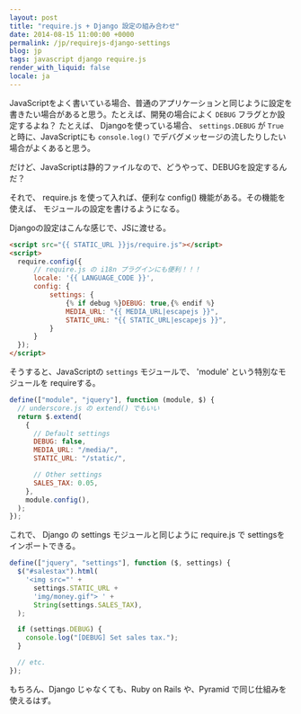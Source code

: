 ```yaml
---
layout: post
title: "require.js + Django 設定の組み合わせ"
date: 2014-08-15 11:00:00 +0000
permalink: /jp/requirejs-django-settings
blog: jp
tags: javascript django require.js
render_with_liquid: false
locale: ja
---
```


JavaScriptをよく書いている場合、普通のアプリケーションと同じように設定を
書きたい場合があると思う。たとえば、開発の場合によく `DEBUG` フラグとか設定するよね？
たとえば、 Djangoを使っている場合、 `settings.DEBUG` が `True` と時に、JavaScriptにも
`console.log()` でデバグメッセージの流したりしたい場合がよくあると思う。

だけど、JavaScriptは静的ファイルなので、どうやって、DEBUGを設定するんだ？

それで、 require.js を使って入れば、便利な config() 機能がある。その機能を使えば、
モジュールの設定を書けるようになる。

Djangoの設定はこんな感じで、JSに渡せる。

```html
<script src="{{ STATIC_URL }}js/require.js"></script>
<script>
  require.config({
      // require.js の i18n プラグインにも便利！！！
      locale: '{{ LANGUAGE_CODE }}',
      config: {
          settings: {
              {% if debug %}DEBUG: true,{% endif %}
              MEDIA_URL: "{{ MEDIA_URL|escapejs }}",
              STATIC_URL: "{{ STATIC_URL|escapejs }}",
          }
      }
  });
</script>
```

そうすると、JavaScriptの `settings` モジュールで、 'module' という特別なモジュールを
requireする。

```javascript
define(["module", "jquery"], function (module, $) {
  // underscore.js の extend() でもいい
  return $.extend(
    {
      // Default settings
      DEBUG: false,
      MEDIA_URL: "/media/",
      STATIC_URL: "/static/",

      // Other settings
      SALES_TAX: 0.05,
    },
    module.config(),
  );
});
```

これで、 Django の settings モジュールと同じように require.js で
settingsをインポートできる。

```javascript
define(["jquery", "settings"], function ($, settings) {
  $("#salestax").html(
    '<img src="' +
      settings.STATIC_URL +
      'img/money.gif"> ' +
      String(settings.SALES_TAX),
  );

  if (settings.DEBUG) {
    console.log("[DEBUG] Set sales tax.");
  }

  // etc.
});
```

もちろん、Django じゃなくても、Ruby on Rails や、Pyramid で同じ仕組みを使えるはず。
